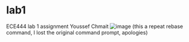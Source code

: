 # lab1
ECE444 lab 1 assignment
Youssef Chmait
![image](https://user-images.githubusercontent.com/90428846/133708014-272c015e-50b1-471f-9824-3e2561fa8a0f.png)
(this a repeat rebase command, I lost the original command prompt, apologies)
